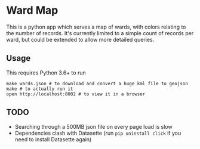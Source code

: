 # Ward Map

This is a python app which serves a map of wards, with colors relating to the number of records.  It's currently limited to a simple count of records per ward, but could be extended to allow more detailed queries.

## Usage

This requires Python 3.6+ to run

```
make wards.json # to download and convert a huge kml file to geojson
make # to actually run it
open http://localhost:8002 # to view it in a browser
```

## TODO

* Searching through a 500MB json file on every page load is slow
* Dependencies clash with Datasette (run `pip uninstall click` if you need to install Datasette again)